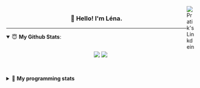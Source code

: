 <!--
<a href="https://twitter.com" target="_blank" rel="nofollow">
 <img align="right" alt="Pratik's Twitter" width="22px" src="https://cdn.jsdelivr.net/npm/simple-icons@v3/icons/twitter.svg" />
</a> 

-->
<a href="https://www.linkedin.com/in/lenagiacalone/" target="_blank" rel="nofollow">
 <img align="right" alt="Pratik's Linkdein" width="22px" src="https://cdn.jsdelivr.net/npm/simple-icons@v3/icons/linkedin.svg" />
</a>



<h3 align="center">👋 Hello! I'm Léna.</h3>

---

<!--
**lgiacalo/lgiacalo** is a ✨ _special_ ✨ repository because its `README.md` (this file) appears on your GitHub profile.

Here are some ideas to get you started:

- 🔭 I’m currently working on ...
- 🌱 I’m currently learning ...
- 👯 I’m looking to collaborate on ...
- 🤔 I’m looking for help with ...
- 💬 Ask me about ...
- 📫 How to reach me: ...
- 😄 Pronouns: ...
- ⚡ Fun fact: ...
-->

<details open>
 <summary> 😇 <b>My Github Stats</b>: </summary>
<br>
<p align = "center">
  <img src = "https://github-readme-stats.vercel.app/api?username=lgiacalo&show_icons=true&theme=nord" width="420">
  <img src = "https://github-readme-stats.vercel.app/api/top-langs/?username=lgiacalo&layout=compact&theme=nord">
</p>
 
<br>
<p align = "center">
  <imp src = "https://github-readme-stats.vercel.app/api/wakatime?username=lgiacalo&theme=nord">
</p>

</details>

<details>
 <summary>🤖 <b>My programming stats</b></summary>
 <br>
 
<!--START_SECTION:waka-->
![Lines of code](https://img.shields.io/badge/From%20Hello%20World%20I%27ve%20Written-965727%20lines%20of%20code-blue)

**🐱 My GitHub Data** 

> 🏆 1,048 Contributions in the Year 2021
 > 
> 📦 297.2 kB Used in GitHub's Storage 
 > 
> 🚫 Not Opted to Hire
 > 
> 📜 44 Public Repositories 
 > 
> 🔑 34 Private Repositories  
 > 
**I'm an Early 🐤** 

```text
🌞 Morning    181 commits    █████░░░░░░░░░░░░░░░░░░░░   22.46% 
🌆 Daytime    377 commits    ███████████░░░░░░░░░░░░░░   46.77% 
🌃 Evening    211 commits    ██████░░░░░░░░░░░░░░░░░░░   26.18% 
🌙 Night      37 commits     █░░░░░░░░░░░░░░░░░░░░░░░░   4.59%

```
📅 **I'm Most Productive on Friday** 

```text
Monday       115 commits    ███░░░░░░░░░░░░░░░░░░░░░░   14.27% 
Tuesday      80 commits     ██░░░░░░░░░░░░░░░░░░░░░░░   9.93% 
Wednesday    136 commits    ████░░░░░░░░░░░░░░░░░░░░░   16.87% 
Thursday     162 commits    █████░░░░░░░░░░░░░░░░░░░░   20.1% 
Friday       169 commits    █████░░░░░░░░░░░░░░░░░░░░   20.97% 
Saturday     33 commits     █░░░░░░░░░░░░░░░░░░░░░░░░   4.09% 
Sunday       111 commits    ███░░░░░░░░░░░░░░░░░░░░░░   13.77%

```


📊 **This Week I Spent My Time On** 

```text
⌚︎ Time Zone: Europe/Paris

💬 Programming Languages: 
JavaScript               13 hrs 33 mins      █████████████████████░░░░   84.43% 
Bash                     1 hr 34 mins        ██░░░░░░░░░░░░░░░░░░░░░░░   9.83% 
Markdown                 46 mins             █░░░░░░░░░░░░░░░░░░░░░░░░   4.88% 
JSON                     4 mins              ░░░░░░░░░░░░░░░░░░░░░░░░░   0.46% 
Other                    3 mins              ░░░░░░░░░░░░░░░░░░░░░░░░░   0.39%

🔥 Editors: 
VS Code                  16 hrs 3 mins       █████████████████████████   100.0%

🐱‍💻 Projects: 
pappers-engine           7 hrs 32 mins       ███████████░░░░░░░░░░░░░░   46.97% 
pappers-importers        7 hrs 21 mins       ███████████░░░░░░░░░░░░░░   45.8% 
Work                     47 mins             █░░░░░░░░░░░░░░░░░░░░░░░░   4.96% 
testMDS                  9 mins              ░░░░░░░░░░░░░░░░░░░░░░░░░   1.02% 
script-pappers           8 mins              ░░░░░░░░░░░░░░░░░░░░░░░░░   0.91%

💻 Operating System: 
Mac                      16 hrs 3 mins       █████████████████████████   100.0%

```

**I Mostly Code in C** 

```text
C                        26 repos            ████████░░░░░░░░░░░░░░░░░   32.1% 
JavaScript               16 repos            █████░░░░░░░░░░░░░░░░░░░░   19.75% 
HTML                     8 repos             ██░░░░░░░░░░░░░░░░░░░░░░░   9.88% 
Shell                    8 repos             ██░░░░░░░░░░░░░░░░░░░░░░░   9.88% 
C++                      4 repos             █░░░░░░░░░░░░░░░░░░░░░░░░   4.94%

```


**Timeline**

![Chart not found](https://raw.githubusercontent.com/lgiacalo/lgiacalo/main/charts/bar_graph.png) 


 Last Updated on 11/10/2021
<!--END_SECTION:waka-->

</details>
